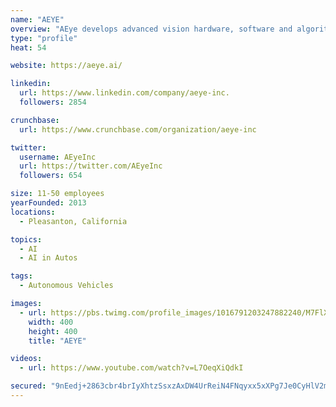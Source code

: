 ```yaml
---
name: "AEYE"
overview: "AEye develops advanced vision hardware, software and algorithms that act as the eyes and visual cortex of autonomous vehicles. Since its demonstration of its solid state LiDAR scanner in 2013, AEye has pioneered breakthroughs in intelligent sensing. The company is based in Silicon Valley, and backed by world-renowned investors."
type: "profile"
heat: 54

website: https://aeye.ai/

linkedin:
  url: https://www.linkedin.com/company/aeye-inc.
  followers: 2854

crunchbase:
  url: https://www.crunchbase.com/organization/aeye-inc

twitter:
  username: AEyeInc
  url: https://twitter.com/AEyeInc
  followers: 654

size: 11-50 employees
yearFounded: 2013
locations:
  - Pleasanton, California

topics:
  - AI
  - AI in Autos

tags:
  - Autonomous Vehicles

images:
  - url: https://pbs.twimg.com/profile_images/1016791203247882240/M7FlXnlJ_400x400.jpg
    width: 400
    height: 400
    title: "AEYE"

videos:
  - url: https://www.youtube.com/watch?v=L7OeqXiQdkI

secured: "9nEedj+2863cbr4brIyXhtzSsxzAxDW4UrReiN4FNqyxx5xXPg7Je0CyHlV2mWtlJ7xLlKDN1+9vtBLdcUprmnngpxaVbDXfzpeu2xsKRQmMWByXiRE+KGZjVWU0Nx9rGrHu9yRO6pwDLuGA4wBJMYnaQepDkDesQk2um3gAyqHswQyiP6mpbachfSjvO/AAYRdwybmxn0M5XwC0j+N6gsDkRRgfWCYwc7U20+sy+8/vjoN+iIucDkJ5KtSEZFujBuWQgGfb0RcXOdnHH1lZBMqC+/ibWG7iagRXs5WnLhmBnmoJsuYwzZb2YhwY+Fdp;4/XJFij/pZnIEQbB5BCB5w=="
---
```


